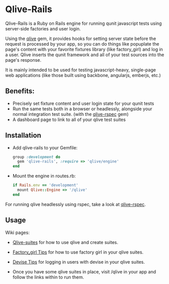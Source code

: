 # Qlive-Rails

Qlive-Rails is a Ruby on Rails engine for running qunit javascript tests using server-side factories and user login.


Using the [qlive](https://github.com/proxv/qlive) gem, it provides hooks for setting server state
before the request is processed by your app, so you can do things like popuplate the page's content with
your favorite fixtures library (like factory_girl) and log in a user.
Qlive inserts the qunit framework and all of your test sources into the page's response.

It is mainly intended to be used for testing javascript-heavy, single-page web applications
(like those built using backbone, angularjs, emberjs, etc.)


## Benefits:

* Precisely set fixture content and user login state for your qunit tests
* Run the same tests both in a browser or headlessly, alongside your normal integration test suite. (with the [qlive-rspec](https://github.com/proxv/qlive-rspec) gem)
* A dashboard page to link to all of your qlive test suites


## Installation

* Add qlive-rails to your Gemfile:

    ```ruby
    group :development do
      gem 'qlive-rails', :require => 'qlive/engine'
    end
    ```


* Mount the engine in routes.rb:

    ```ruby
    if Rails.env == 'development'
      mount Qlive::Engine => '/qlive'
    end
    ```



For running qlive headlessly using rspec, take a look at [qlive-rspec](https://github.com/proxv/qlive-rspec).


## Usage


Wiki pages:

* [Qlive-suites](https://github.com/proxv/qlive/wiki/qlive-suites) for how to use qlive and create suites.

* [Factory_girl Tips](https://github.com/proxv/qlive/wiki/factory-girl-tips) for how to use factory girl in your qlive suites.

* [Devise Tips](https://github.com/proxv/qlive/wiki/devise-tips) for logging in users with devise in your qlive suites.

* Once you have some qlive suites in place, visit /qlive in your app and follow the links within to run them.
